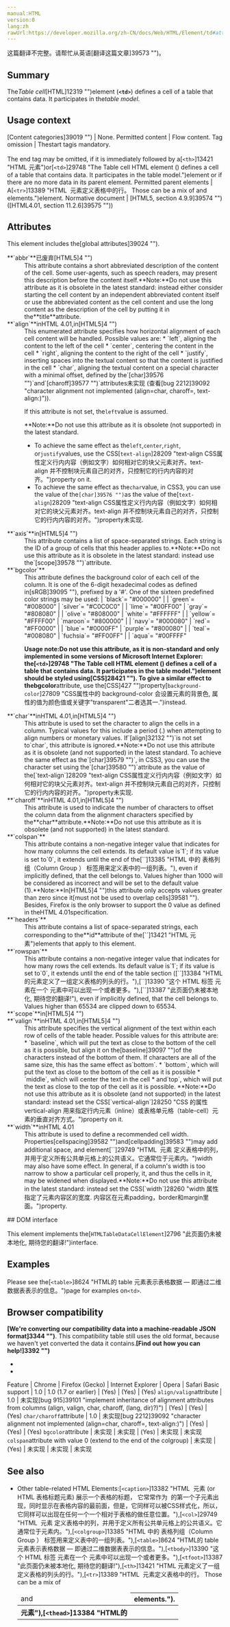 ```yaml
---
manual:HTML
version:0
lang:zh
rawUrl:https://developer.mozilla.org/zh-CN/docs/Web/HTML/Element/td#attr-char
---
```




这篇翻译不完整。请帮忙从英语[翻译这篇文章]39573 "")。





## Summary<a name="Summary"></a>


The*Table cell*[HTML]12319 "")element (**`<td>`**) defines a cell of a table that contains data. It participates in the*table model*.


## Usage context<a name="Usage_context"></a>

[Content categories]39019 "") | None. 
Permitted content | Flow content. 
Tag omission | Thestart tagis mandatory.<br></br>The end tag may be omitted, if it is immediately followed by a[`<th>`]13421 "HTML <th> 元素")or[`<td>`]29748 "The Table cell HTML element (<td>) defines a cell of a table that contains data. It participates in the table model.")element or if there are no more data in its parent element. 
Permitted parent elements | A[`<tr>`]13389 "HTML <tr> 元素定义表格中的行。 Those can be a mix of <td> and <th> elements.")element. 
Normative document | [HTML5, section 4.9.9]39574 "")([HTML4.01, section 11.2.6]39575 "")) 


## Attributes<a name="Attributes"></a>


This element includes the[global attributes]39024 "").

<dl><dt id=''>**`abbr`**已废弃[HTML5]4 "")</dt><dd>This attribute contains a short abbreviated description of the content of the cell. Some user-agents, such as speech readers, may present this description before the content itself.**Note:**Do not use this attribute as it is obsolete in the latest standard: instead either consider starting the cell content by an independent abbreviated content itself or use the abbreviated content as the cell content and use the long content as the description of the cell by putting it in the**title**attribute.
</dd><dt id=''>**`align`**<i></i>inHTML 4.01,<i></i>in[HTML5]4 "")</dt><dd>This enumerated attribute specifies how horizontal alignment of each cell content will be handled. Possible values are:
* `left`, aligning the content to the left of the cell
* `center`, centering the content in the cell
* `right`, aligning the content to the right of the cell
* `justify`, inserting spaces into the textual content so that the content is justified in the cell
* `char`, aligning the textual content on a special character with a minimal offset, defined by the`[char]39576 "")`and`[charoff]39577 "")`attributes未实现 (查看[bug 2212]39092 "character alignment not implemented (align=char, charoff=, text-align:<string>)")).


If this attribute is not set, the`left`value is assumed.

**Note:**Do not use this attribute as it is obsolete (not supported) in the latest standard.
* To achieve the same effect as the`left`,`center`,`right`, or`justify`values, use the CSS[`text-align`]28209 "text-align CSS属性定义行内内容（例如文字）如何相对它的块父元素对齐。text-align 并不控制块元素自己的对齐，只控制它的行内内容的对齐。")property on it.
* To achieve the same effect as the`char`value, in CSS3, you can use the value of the`[char]39576 "")`as the value of the[`text-align`]28209 "text-align CSS属性定义行内内容（例如文字）如何相对它的块父元素对齐。text-align 并不控制块元素自己的对齐，只控制它的行内内容的对齐。")property未实现.

</dd></dl><dl><dt id=''>**`axis`**<i></i>in[HTML5]4 "")</dt><dd>This attribute contains a list of space-separated strings. Each string is the ID of a group of cells that this header applies to.**Note:**Do not use this attribute as it is obsolete in the latest standard: instead use the`[scope]39578 "")`attribute.
</dd><dt id=''>**`bgcolor`**<i></i></dt><dd>This attribute defines the background color of each cell of the column. It is one of the 6-digit hexadecimal codes as defined in[sRGB]39095 ""), prefixed by a &#39;#&#39;. One of the sixteen predefined color strings may be used:
 | `black`= &quot;#000000&quot; |  | `green`= &quot;#008000&quot; 
 | `silver`= &quot;#C0C0C0&quot; |  | `lime`= &quot;#00FF00&quot; 
 | `gray`= &quot;#808080&quot; |  | `olive`= &quot;#808000&quot; 
 | `white`= &quot;#FFFFFF&quot; |  | `yellow`= &quot;#FFFF00&quot; 
 | `maroon`= &quot;#800000&quot; |  | `navy`= &quot;#000080&quot; 
 | `red`= &quot;#FF0000&quot; |  | `blue`= &quot;#0000FF&quot; 
 | `purple`= &quot;#800080&quot; |  | `teal`= &quot;#008080&quot; 
 | `fuchsia`= &quot;#FF00FF&quot; |  | `aqua`= &quot;#00FFFF&quot; 

**Usage note:**Do not use this attribute, as it is non-standard and only implemented in some versions of Microsoft Internet Explorer: the[`<td>`]29748 "The Table cell HTML element (<td>) defines a cell of a table that contains data. It participates in the table model.")element should be styled using[CSS]28421 ""). To give a similar effect to the**bgcolor**attribute, use the[CSS]427 "")property[`background-color`]27809 "CSS属性中的 background-color 会设置元素的背景色, 属性的值为颜色值或关键字"transparent"二者选其一.")instead.
</dd></dl><dl><dt id=''>**`char`**<i></i>inHTML 4.01,<i></i>in[HTML5]4 "")</dt><dd>This attribute is used to set the character to align the cells in a column. Typical values for this include a period (.) when attempting to align numbers or monetary values. If`[align]32132 "")`is not set to`char`, this attribute is ignored.**Note:**Do not use this attribute as it is obsolete (and not supported) in the latest standard. To achieve the same effect as the`[char]39579 "")`, in CSS3, you can use the character set using the`[char]39580 "")`attribute as the value of the[`text-align`]28209 "text-align CSS属性定义行内内容（例如文字）如何相对它的块父元素对齐。text-align 并不控制块元素自己的对齐，只控制它的行内内容的对齐。")property未实现.
</dd><dt id=''>**`charoff`**<i></i>inHTML 4.01,<i></i>in[HTML5]4 "")</dt><dd>This attribute is used to indicate the number of characters to offset the column data from the alignment characters specified by the**char**attribute.**Note:**Do not use this attribute as it is obsolete (and not supported) in the latest standard.
</dd><dt id=''>**`colspan`**</dt><dd>This attribute contains a non-negative integer value that indicates for how many columns the cell extends. Its default value is`1`; if its value is set to`0`, it extends until the end of the[`<colgroup>`]13385 "HTML 中的 表格列组（Column Group <colgroup>） 标签用来定义表中的一组列表。"), even if implicitly defined, that the cell belongs to. Values higher than 1000 will be considered as incorrect and will be set to the default value (1).**Note:**In[HTML5]4 "")this attribute only accepts values greater than zero since it[must not be used to overlap cells]39581 ""). Besides, Firefox is the only browser to support the 0 value as defined in theHTML 4.01specification.
</dd><dt id=''>**`headers`**</dt><dd>This attribute contains a list of space-separated strings, each corresponding to the**id**attribute of the[`<th>`]13421 "HTML <th> 元素")elements that apply to this element.</dd><dt id=''>**`rowspan`**</dt><dd>This attribute contains a non-negative integer value that indicates for how many rows the cell extends. Its default value is`1`; if its value is set to`0`, it extends until the end of the table section ([`<thead>`]13384 "HTML的<thead>元素定义了一组定义表格的列头的行。"),[`<tbody>`]13390 "这个 HTML 标签  元素在一个  元素中可以出现一个或者更多。"),[`<tfoot>`]13387 "此页面仍未被本地化, 期待您的翻译!"), even if implicitly defined, that the cell belongs to. Values higher than 65534 are clipped down to 65534.</dd><dt id=''>**`scope`**<i></i>in[HTML5]4 "")</dt><dd></dd><dt id=''>**`valign`**<i></i>inHTML 4.01,<i></i>in[HTML5]4 "")</dt><dd>This attribute specifies the vertical alignment of the text within each row of cells of the table header. Possible values for this attribute are:
* `baseline`, which will put the text as close to the bottom of the cell as it is possible, but align it on the[baseline]39097 "")of the characters instead of the bottom of them. If characters are all of the same size, this has the same effect as`bottom`.
* `bottom`, which will put the text as close to the bottom of the cell as it is possible
* `middle`, which will center the text in the cell
* and`top`, which will put the text as close to the top of the cell as it is possible.
**Note:**Do not use this attribute as it is obsolete (and not supported) in the latest standard: instead set the CSS[`vertical-align`]28250 "CSS 的属性 vertical-align 用来指定行内元素（inline）或表格单元格（table-cell）元素的垂直对齐方式。")property on it.
</dd><dt id=''>**`width`**<i></i>inHTML 4.01</dt><dd>This attribute is used to define a recommended cell width. Properties[cellspacing]39582 "")and[cellpadding]39583 "")may add additional space, and element[`<col>`]29749 "HTML <col> 元素 定义表格中的列，并用于定义所有公共单元格上的公共语义。它通常位于<colgroup>元素内。")width may also have some effect. In general, if a column&#39;s width is too narrow to show a particular cell properly, it, and thus the cells in it, may be widened when displayed.**Note:**Do not use this attribute in the latest standard: instead set the CSS[`width`]28260 "width 属性指定了元素内容区的宽度. 内容区在元素padding，border和margin里面。")property.
</dd></dl>
## DOM interface<a name="DOM_interface"></a>


This element implements the[`HTMLTableDataCellElement`]2796 "此页面仍未被本地化, 期待您的翻译!")interface.


## Examples<a name="Examples"></a>


Please see the[`<table>`]8624 "HTML的 table 元素表示表格数据 — 即通过二维数据表表示的信息。")page for examples on`<td>`.


## Browser compatibility<a name="Browser_compatibility"></a>


**[We&#39;re converting our compatibility data into a machine-readable JSON format]3344 "")**. This compatibility table still uses the old format, because we haven&#39;t yet converted the data it contains.**[Find out how you can help!]3392 "")**


* 
* 

Feature | Chrome | Firefox (Gecko) | Internet Explorer | Opera | Safari 
Basic support | 1.0 | 1.0 (1.7 or earlier) | (Yes) | (Yes) | (Yes) 
`align/valign`attribute | 1.0 | 未实现[bug 915]39101 "implement inheritance of alignment attributes from columns (align, valign, char, charoff, (lang, dir)?)") | (Yes) | (Yes) | (Yes) 
`char/charoff`attribute | 1.0 | 未实现[bug 2212]39092 "character alignment not implemented (align=char, charoff=, text-align:<string>)") | (Yes) | (Yes) | (Yes) 
`bgcolor`attribute<i></i> | 未实现 | 未实现 | (Yes) | 未实现 | 未实现 
`colspan`attribute with value 0 (extend to the end of the colgroup) | 未实现 | (Yes) | 未实现 | 未实现 | 未实现 





## See also<a name="See_also"></a>

* Other table-related HTML Elements:[`<caption>`]13382 "HTML <caption> 元素 (or HTML 表格标题元素) 展示一个表格的标题， 它常常作为 <table> 的第一个子元素出现，同时显示在表格内容的最前面，但是，它同样可以被CSS样式化，所以，它同样可以出现在任何一个一个相对于表格的做任意位置。"),[`<col>`]29749 "HTML <col> 元素 定义表格中的列，并用于定义所有公共单元格上的公共语义。它通常位于<colgroup>元素内。"),[`<colgroup>`]13385 "HTML 中的 表格列组（Column Group <colgroup>） 标签用来定义表中的一组列表。"),[`<table>`]8624 "HTML的 table 元素表示表格数据 — 即通过二维数据表表示的信息。"),[`<tbody>`]13390 "这个 HTML 标签  元素在一个  元素中可以出现一个或者更多。"),[`<tfoot>`]13387 "此页面仍未被本地化, 期待您的翻译!"),[`<th>`]13421 "HTML <th> 元素"),[`<thead>`]13384 "HTML的<thead>元素定义了一组定义表格的列头的行。"),[`<tr>`]13389 "HTML <tr> 元素定义表格中的行。 Those can be a mix of <td> and <th> elements.").



